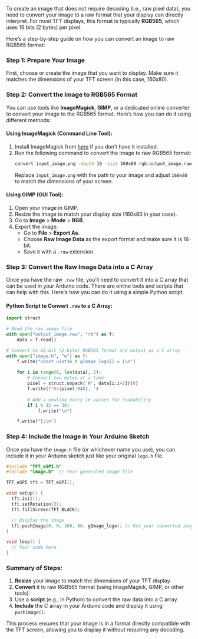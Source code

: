 To create an image that does not require decoding (i.e., raw pixel data), you need to convert your image to a raw format that your display can directly interpret. For most TFT displays, this format is typically **RGB565**, which uses 16 bits (2 bytes) per pixel.

Here’s a step-by-step guide on how you can convert an image to raw RGB565 format:

### Step 1: Prepare Your Image
First, choose or create the image that you want to display. Make sure it matches the dimensions of your TFT screen (in this case, 160x80).

### Step 2: Convert the Image to RGB565 Format
You can use tools like **ImageMagick**, **GIMP**, or a dedicated online converter to convert your image to the RGB565 format. Here’s how you can do it using different methods:

#### Using **ImageMagick** (Command Line Tool):
1. Install ImageMagick from [here](https://imagemagick.org/script/download.php) if you don’t have it installed.
2. Run the following command to convert the image to raw RGB565 format:
   ```bash
   convert input_image.png -depth 16 -size 160x80 rgb:output_image.raw
   ```
   Replace `input_image.png` with the path to your image and adjust `160x80` to match the dimensions of your screen.

#### Using **GIMP** (GUI Tool):
1. Open your image in GIMP.
2. Resize the image to match your display size (160x80 in your case).
3. Go to **Image** > **Mode** > **RGB**.
4. Export the image:
   - Go to **File** > **Export As**.
   - Choose **Raw Image Data** as the export format and make sure it is 16-bit.
   - Save it with a `.raw` extension.

### Step 3: Convert the Raw Image Data into a C Array
Once you have the raw `.raw` file, you’ll need to convert it into a C array that can be used in your Arduino code. There are online tools and scripts that can help with this. Here's how you can do it using a simple Python script.

#### Python Script to Convert `.raw` to a C Array:
```python
import struct

# Read the raw image file
with open("output_image.raw", "rb") as f:
    data = f.read()

# Convert to 16-bit (2-byte) RGB565 format and output as a C array
with open("image.h", "w") as f:
    f.write("const uint16_t gImage_logo[] = {\n")
    
    for i in range(0, len(data), 2):
        # Convert two bytes at a time
        pixel = struct.unpack('H', data[i:i+2])[0]
        f.write(f"0x{pixel:04X}, ")
        
        # Add a newline every 16 values for readability
        if i % 32 == 30:
            f.write("\n")

    f.write("};\n")
```

### Step 4: Include the Image in Your Arduino Sketch
Once you have the `image.h` file (or whichever name you use), you can include it in your Arduino sketch just like your original `logo.h` file.

```cpp
#include "TFT_eSPI.h"
#include "image.h"  // Your generated image file

TFT_eSPI tft = TFT_eSPI();

void setup() {
  tft.init();
  tft.setRotation(3);
  tft.fillScreen(TFT_BLACK);

  // Display the image
  tft.pushImage(0, 0, 160, 80, gImage_logo); // Use your converted image array
}

void loop() {
  // Your code here
}
```

### Summary of Steps:
1. **Resize** your image to match the dimensions of your TFT display.
2. **Convert** it to raw RGB565 format (using ImageMagick, GIMP, or other tools).
3. Use a **script** (e.g., in Python) to convert the raw data into a C array.
4. **Include** the C array in your Arduino code and display it using `pushImage()`.

This process ensures that your image is in a format directly compatible with the TFT screen, allowing you to display it without requiring any decoding.
